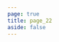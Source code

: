 ```yaml
---
page: true
title: page_22
aside: false
---
```

<script setup>
import Page from "./.vitepress/theme/components/Page.vue";
import { useData } from "vitepress";
const { theme } = useData();
const posts = theme.value.posts.slice(210,220)
</script>
<Page :posts="posts" :pageCurrent="22" :pagesNum="22" />